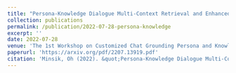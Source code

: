 ```yaml
---
title: "Persona-Knowledge Dialogue Multi-Context Retrieval and Enhanced Decoding Methods"
collection: publications
permalink: /publication/2022-07-28-persona-knowledge
excerpt: ''
date: 2022-07-28
venue: 'The 1st Workshop on Customized Chat Grounding Persona and Knowledge, COLING'
paperurl: 'https://arxiv.org/pdf/2207.13919.pdf'
citation: 'Minsik, Oh (2022). &quot;Persona-Knowledge Dialogue Multi-Context Retrieval and Enhanced Decoding Methods.&quot; <i>The 1st Workshop on Customized Chat Grounding Persona and Knowledge</i>, Gyeongju, Republic of Korea, Association for Computational Linguistics'
---
```

